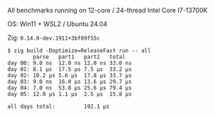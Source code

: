 All benchmarks running on 12-core / 24-thread Intel Core I7-13700K

OS: Win11 + WSL2 / Ubuntu 24.04

Zig: `0.14.0-dev.1911+3bf89f55c`

```
$ zig build -Doptimize=ReleaseFast run -- all
        parse   part1   part2   total
day 00: 9.0 ns  12.0 ns 12.0 ns 33.0 ns
day 01: 8.1 µs  17.5 µs 7.5 µs  33.2 µs
day 02: 10.2 µs 5.6 µs  17.8 µs 33.7 µs
day 03: 9.0 ns  16.0 µs 13.6 µs 29.7 µs
day 04: 7.0 ns  53.8 µs 25.6 µs 79.4 µs
day 05: 12.0 µs 1.1 µs  2.5 µs  15.8 µs

all days total:         192.1 µs
```
